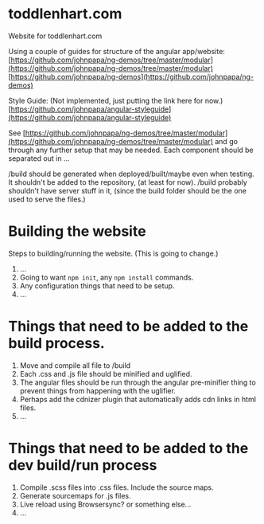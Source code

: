 # toddlenhart.com
Website for toddlenhart.com

Using a couple of guides for structure of the angular app/website:
[https://github.com/johnpapa/ng-demos/tree/master/modular](https://github.com/johnpapa/ng-demos/tree/master/modular)
[https://github.com/johnpapa/ng-demos](https://github.com/johnpapa/ng-demos)

Style Guide: (Not implemented, just putting the link here for now.)
[https://github.com/johnpapa/angular-styleguide](https://github.com/johnpapa/angular-styleguide)


See [https://github.com/johnpapa/ng-demos/tree/master/modular](https://github.com/johnpapa/ng-demos/tree/master/modular) and go through any further setup that may be needed.
Each component should be separated out in ...


/build should be generated when deployed/built/maybe even when testing. It shouldn't be added to the repository, (at least for now).
/build probably shouldn't have server stuff in it, (since the build folder should be the one used to serve the files.)

# Building the website
Steps to building/running the website. (This is going to change.)
 1. ...
 2. Going to want `npm init`, any `npm install` commands.
 3. Any configuration things that need to be setup.
 4. ...

# Things that need to be added to the build process.
 1. Move and compile all file to /build
 2. Each .css and .js file should be minified and uglified.
  1. The angular files should be run through the angular pre-minifier thing to prevent things from happening with the uglifier.
 4. Perhaps add the cdnizer plugin that automatically adds cdn links in html files.
 5. ...
 
# Things that need to be added to the dev build/run process
 1. Compile .scss files into .css files. Include the source maps.
 2. Generate sourcemaps for .js files.
 3. Live reload using Browsersync? or something else...
 4. ...

